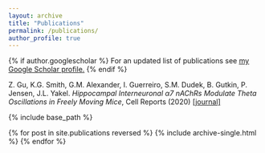 ```yaml
---
layout: archive
title: "Publications"
permalink: /publications/
author_profile: true
---
```


{% if author.googlescholar %}
  For an updated list of publications see <u><a href="{{author.googlescholar}}">my Google Scholar profile</a>.</u>
{% endif %}

Z. Gu, K.G. Smith, G.M. Alexander, I. Guerreiro, S.M. Dudek, B. Gutkin, P. Jensen, J.L. Yakel. *Hippocampal Interneuronal α7 nAChRs Modulate Theta Oscillations in Freely Moving Mice*, Cell Reports (2020)
[[journal]](https://www.cell.com/cell-reports/fulltext/S2211-1247(20)30720-8)

{% include base_path %}

{% for post in site.publications reversed %}
  {% include archive-single.html %}
{% endfor %}

